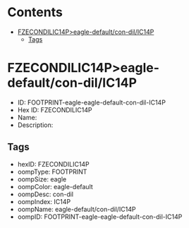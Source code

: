 



Contents
========

* [FZECONDILIC14P>eagle-default/con-dil/IC14P](#fzecondilic14peagle-defaultcon-dilic14p)
	* [Tags](#tags)

# FZECONDILIC14P>eagle-default/con-dil/IC14P

- ID: FOOTPRINT-eagle-eagle-default-con-dil-IC14P
- Hex ID: FZECONDILIC14P
- Name: 
- Description: 

## Tags

- hexID: FZECONDILIC14P
- oompType: FOOTPRINT
- oompSize: eagle
- oompColor: eagle-default
- oompDesc: con-dil
- oompIndex: IC14P
- oompName: eagle-default/con-dil/IC14P
- oompID: FOOTPRINT-eagle-eagle-default-con-dil-IC14P

